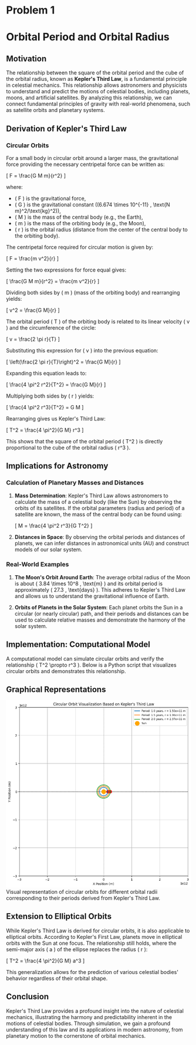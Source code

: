 # Problem 1

# Orbital Period and Orbital Radius

## Motivation

The relationship between the square of the orbital period and the cube of the orbital radius, known as **Kepler's Third Law**, is a fundamental principle in celestial mechanics. This relationship allows astronomers and physicists to understand and predict the motions of celestial bodies, including planets, moons, and artificial satellites. By analyzing this relationship, we can connect fundamental principles of gravity with real-world phenomena, such as satellite orbits and planetary systems.

## Derivation of Kepler's Third Law

### Circular Orbits

For a small body in circular orbit around a larger mass, the gravitational force providing the necessary centripetal force can be written as:

\[
F = \frac{G M m}{r^2}
\]

where:
- \( F \) is the gravitational force,
- \( G \) is the gravitational constant (\(6.674 \times 10^{-11} \, \text{N m}^2/\text{kg}^2\)),
- \( M \) is the mass of the central body (e.g., the Earth),
- \( m \) is the mass of the orbiting body (e.g., the Moon),
- \( r \) is the orbital radius (distance from the center of the central body to the orbiting body).

The centripetal force required for circular motion is given by:

\[
F = \frac{m v^2}{r}
\]

Setting the two expressions for force equal gives:

\[
\frac{G M m}{r^2} = \frac{m v^2}{r}
\]

Dividing both sides by \( m \) (mass of the orbiting body) and rearranging yields:

\[
v^2 = \frac{G M}{r}
\]

The orbital period \( T \) of the orbiting body is related to its linear velocity \( v \) and the circumference of the circle:

\[
v = \frac{2 \pi r}{T}
\]

Substituting this expression for \( v \) into the previous equation:

\[
\left(\frac{2 \pi r}{T}\right)^2 = \frac{G M}{r}
\]

Expanding this equation leads to:

\[
\frac{4 \pi^2 r^2}{T^2} = \frac{G M}{r}
\]

Multiplying both sides by \( r \) yields:

\[
\frac{4 \pi^2 r^3}{T^2} = G M
\]

Rearranging gives us Kepler's Third Law:

\[
T^2 = \frac{4 \pi^2}{G M} r^3
\]

This shows that the square of the orbital period \( T^2 \) is directly proportional to the cube of the orbital radius \( r^3 \).

## Implications for Astronomy

### Calculation of Planetary Masses and Distances

1. **Mass Determination**: Kepler's Third Law allows astronomers to calculate the mass of a celestial body (like the Sun) by observing the orbits of its satellites. If the orbital parameters (radius and period) of a satellite are known, the mass of the central body can be found using:

   \[
   M = \frac{4 \pi^2 r^3}{G T^2}
   \]

2. **Distances in Space**: By observing the orbital periods and distances of planets, we can infer distances in astronomical units (AU) and construct models of our solar system.

### Real-World Examples

1. **The Moon's Orbit Around Earth**: The average orbital radius of the Moon is about \( 3.84 \times 10^8 \, \text{m} \) and its orbital period is approximately \( 27.3 \, \text{days} \). This adheres to Kepler's Third Law and allows us to understand the gravitational influence of Earth.

2. **Orbits of Planets in the Solar System**: Each planet orbits the Sun in a circular (or nearly circular) path, and their periods and distances can be used to calculate relative masses and demonstrate the harmony of the solar system.

## Implementation: Computational Model

A computational model can simulate circular orbits and verify the relationship \( T^2 \propto r^3 \). Below is a Python script that visualizes circular orbits and demonstrates this relationship.


## Graphical Representations

![alt text](image.png)
Visual representation of circular orbits for different orbital radii corresponding to their periods derived from Kepler's Third Law. 

## Extension to Elliptical Orbits

While Kepler's Third Law is derived for circular orbits, it is also applicable to elliptical orbits. According to Kepler's First Law, planets move in elliptical orbits with the Sun at one focus. The relationship still holds, where the semi-major axis \( a \) of the ellipse replaces the radius \( r \):

\[
T^2 = \frac{4 \pi^2}{G M} a^3
\]

This generalization allows for the prediction of various celestial bodies' behavior regardless of their orbital shape.

## Conclusion

Kepler's Third Law provides a profound insight into the nature of celestial mechanics, illustrating the harmony and predictability inherent in the motions of celestial bodies. Through simulation, we gain a profound understanding of this law and its applications in modern astronomy, from planetary motion to the cornerstone of orbital mechanics.